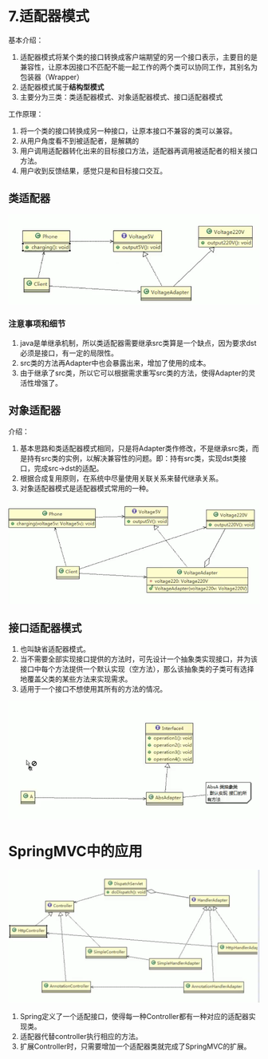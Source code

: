 # 7.适配器模式

基本介绍：

1. 适配器模式将某个类的接口转换成客户端期望的另一个接口表示，主要目的是兼容性，让原本因接口不匹配不能一起工作的两个类可以协同工作，其别名为包装器（Wrapper）
2. 适配器模式属于**结构型模式**
3. 主要分为三类：类适配器模式、对象适配器模式、接口适配器模式



工作原理：

1. 将一个类的接口转换成另一种接口，让原本接口不兼容的类可以兼容。
2. 从用户角度看不到被适配者，是解耦的
3. 用户调用适配器转化出来的目标接口方法，适配器再调用被适配者的相关接口方法。
4. 用户收到反馈结果，感觉只是和目标接口交互。

## 类适配器

![1565606718661](assets/1565606718661.png)

### 注意事项和细节

1. java是单继承机制，所以类适配器需要继承src类算是一个缺点，因为要求dst必须是接口，有一定的局限性。
2. src类的方法再Adapter中也会暴露出来，增加了使用的成本。
3. 由于继承了src类，所以它可以根据需求重写src类的方法，使得Adapter的灵活性增强了。



## 对象适配器

介绍：

1. 基本思路和类适配器模式相同，只是将Adapter类作修改，不是继承src类，而是持有src类的实例，以解决兼容性的问题。即：持有src类，实现dst类接口，完成src->dst的适配。
2. 根据合成复用原则，在系统中尽量使用关联关系来替代继承关系。
3. 对象适配器模式是适配器模式常用的一种。

![1565660965921](assets/1565660965921.png)

## 接口适配器模式

1. 也叫缺省适配器模式。
2. 当不需要全部实现接口提供的方法时，可先设计一个抽象类实现接口，并为该接口中每个方法提供一个默认实现（空方法），那么该抽象类的子类可有选择地覆盖父类的某些方法来实现需求。
3. 适用于一个接口不想使用其所有的方法的情况。

![1565661903451](assets/1565661903451.png)

# SpringMVC中的应用

![1565680646018](assets/1565680646018.png)

1. Spring定义了一个适配接口，使得每一种Controller都有一种对应的适配器实现类。
2. 适配器代替controller执行相应的方法。
3. 扩展Controller时，只需要增加一个适配器类就完成了SpringMVC的扩展。

 